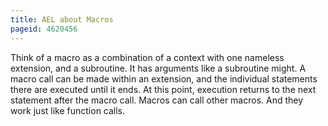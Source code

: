```yaml
---
title: AEL about Macros
pageid: 4620456
---
```


Think of a macro as a combination of a context with one nameless extension, and a subroutine. It has arguments like a subroutine might. A macro call can be made within an extension, and the individual statements there are executed until it ends. At this point, execution returns to the next statement after the macro call. Macros can call other macros. And they work just like function calls.

